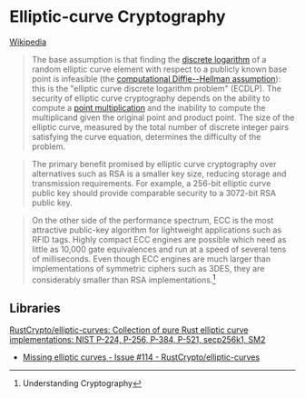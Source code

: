 # Elliptic-curve Cryptography
[Wikipedia](https://en.wikipedia.org/wiki/Elliptic-curve_cryptography)

> The base assumption is that finding the [discrete logarithm](https://en.wikipedia.org/wiki/Discrete_logarithm "Discrete logarithm") of a random elliptic curve element with respect to a publicly known base point is infeasible (the [computational Diffie--Hellman assumption](https://en.wikipedia.org/wiki/Computational_Diffie%E2%80%93Hellman_assumption "Computational Diffie--Hellman assumption")): this is the "elliptic curve discrete logarithm problem" (ECDLP). The security of elliptic curve cryptography depends on the ability to compute a [point multiplication](https://en.wikipedia.org/wiki/Elliptic_curve_point_multiplication "Elliptic curve point multiplication") and the inability to compute the multiplicand given the original point and product point. The size of the elliptic curve, measured by the total number of discrete integer pairs satisfying the curve equation, determines the difficulty of the problem.

> The primary benefit promised by elliptic curve cryptography over alternatives such as RSA is a smaller key size, reducing storage and transmission requirements. For example, a 256-bit elliptic curve public key should provide comparable security to a 3072-bit RSA public key.

> On the other side of the performance spectrum, ECC is the most attractive public-key algorithm for lightweight applications such as RFID tags. Highly compact ECC engines are possible which need as little as 10,000 gate equivalences and run at a speed of several tens of milliseconds. Even though ECC engines are much larger than implementations of symmetric ciphers such as 3DES, they are considerably smaller than RSA implementations.[^understand]

## Libraries
[RustCrypto/elliptic-curves: Collection of pure Rust elliptic curve implementations: NIST P-224, P-256, P-384, P-521, secp256k1, SM2](https://github.com/RustCrypto/elliptic-curves)
- [Missing elliptic curves - Issue #114 - RustCrypto/elliptic-curves](https://github.com/RustCrypto/elliptic-curves/issues/114)


[^understand]: Understanding Cryptography